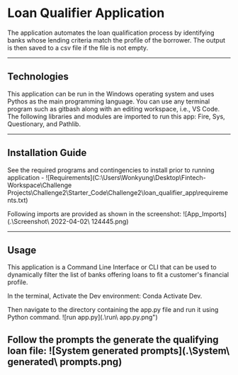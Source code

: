 # Loan Qualifier Application

The application automates the loan qualification process by identifying banks whose lending criteria match the profile of the borrower. The output is then saved to a csv file if the file is not empty. 

---

## Technologies

This application can be run in the Windows operating system and uses Pythos as the main programming language. You can use any terminal program such as gitbash along with an editing workspace, i.e., VS Code. The following libraries and modules are imported to run this app: Fire, Sys, Questionary, and Pathlib.  


---

## Installation Guide

See the required programs and contingencies to install prior to running application - ![Requirements](C:\Users\Wonkyung\Desktop\Fintech-Workspace\Challenge Projects\Challenge2\Starter_Code\Challenge2\loan_qualifier_app\requirements.txt)

Following imports are provided as shown in the screenshot: 
![App_Imports](.\Screenshot\ 2022-04-02\ 124445.png)



---

## Usage

This application is a Command Line Interface or CLI that can be used to dynamically filter the list of banks offering loans to fit a customer's financial profile. 

In the terminal, Activate the Dev environment: Conda Activate Dev. 

Then navigate to the directory containing the app.py file and run it using Python command. 
![run app.py](.\run\ app.py.png")

Follow the prompts the generate the qualifying loan file: 
![System generated prompts](.\System\ generated\ prompts.png)
---

